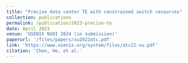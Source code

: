```yaml
---
title: "Precise data center TE with constrained switch resources"
collection: publications
permalink: /publication/2023-precise-te
date: April 2023
venue: 'USENIX NSDI 2024 (in submission)'
paperurl: '/files/papers/xu2022atc.pdf'
link: 'https://www.usenix.org/system/files/atc22-xu.pdf'
citation: 'Chen, He, et al.'
---
```

